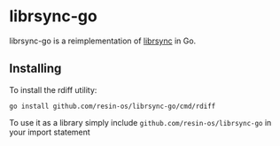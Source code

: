 librsync-go
=========

librsync-go is a reimplementation of [librsync](https://github.com/librsync/librsync) in Go.

Installing
----------

To install the rdiff utility:

```
go install github.com/resin-os/librsync-go/cmd/rdiff
```

To use it as a library simply include `github.com/resin-os/librsync-go` in your import statement

